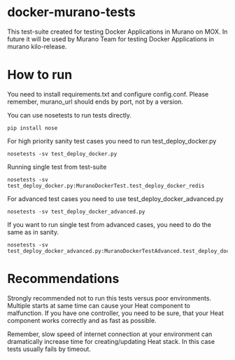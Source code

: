 # docker-murano-tests
This test-suite created for testing Docker Applications in Murano on MOX.
In future it will be used by Murano Team for testing Docker Applications in murano kilo-release.

# How to run

You need to install requirements.txt and configure config.conf.
Please remember, murano_url should ends by port, not by a version.

You can use nosetests to run tests directly.

    pip install nose

For high priority sanity test cases you need to run test_deploy_docker.py

    nosetests -sv test_deploy_docker.py

Running single test from test-suite

    nosetests -sv test_deploy_docker.py:MuranoDockerTest.test_deploy_docker_redis

For advanced test cases you need to use test_deploy_docker_advanced.py

    nosetests -sv test_deploy_docker_advanced.py

If you want to run single test from advanced cases, you need to do the same as
in sanity.

    nosetests -sv test_deploy_docker_advanced.py:MuranoDockerTestAdvanced.test_deploy_docker_mongodb_wait_deploy_nginx

# Recommendations

Strongly recommended not to run this tests versus poor environments.
Multiple starts at same time can cause your Heat component to malfunction.
If you have one controller, you need to be sure, that your Heat component works correctly and as fast as possible.

Remember, slow speed of internet connection at your environment can dramatically increase time for creating/updating Heat stack.
In this case tests usually fails by timeout.